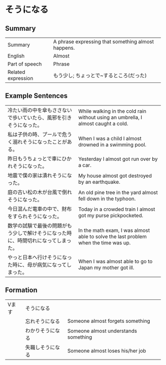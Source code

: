 # そうになる

## Summary

<table><tr>   <td>Summary</td>   <td>A phrase expressing that something almost happens.</td></tr><tr>   <td>English</td>   <td>Almost</td></tr><tr>   <td>Part of speech</td>   <td>Phrase</td></tr><tr>   <td>Related expression</td>   <td>もう少し; ちょっとで~するところ(だった)</td></tr></table>

## Example Sentences

<table><tr>   <td>冷たい雨の中を傘もささないで歩いていたら、風邪を引きそうになった。</td>   <td>While walking in the cold rain without using an umbrella, I almost caught a cold.</td></tr><tr>   <td>私は子供の時、プールで危うく溺れそうになったことがある。</td>   <td>When I was a child I almost drowned in a swimming pool.</td></tr><tr>   <td>昨日もうちょっとで車にひかれそうになった。</td>   <td>Yesterday I almost got run over by a car.</td></tr><tr>   <td>地震で僕の家は潰れそうになった。</td>   <td>My house almost got destroyed by an earthquake.</td></tr><tr>   <td>庭の古い松の木が台風で倒れそうになった。</td>   <td>An old pine tree in the yard almost fell down in the typhoon.</td></tr><tr>   <td>今日混んだ電車の中で、財布をすられそうになった。</td>   <td>Today in a crowded train I almost got my purse pickpocketed.</td></tr><tr>   <td>数学の試験で最後の問題がもう少しで解けそうになった時に、時間切れになってしまった。</td>   <td>In the math exam, I was almost able to solve the last problem when the time was up.</td></tr><tr>   <td>やっと日本へ行けそうになった時に、母が病気になってしまった。</td>   <td>When I was almost able to go to Japan my mother got ill.</td></tr></table>

## Formation

<table class="table"> <tbody><tr class="tr head"><td class="td"><span class="bold">Vます</span></td><td class="td"><span class="concept">そうになる</span></td><td class="td"></td></tr><tr class="tr"><td class="td"></td><td class="td"><span>忘れ</span><span class="concept">そうになる</span></td><td class="td"><span>Someone almost forgets something</span></td></tr><tr class="tr"><td class="td"></td><td class="td"><span>わかり</span><span class="concept">そうになる</span></td><td class="td"><span>Someone almost understands something</span></td></tr><tr class="tr"><td class="td"></td><td class="td"><span>失職し</span><span class="concept">そうになる</span></td><td class="td"><span>Someone almost loses his/her job</span></td></tr></tbody></table>

